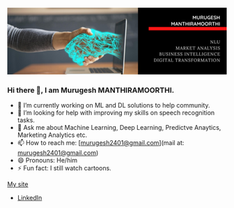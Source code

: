 [![I am Murugesh.](https://raw.githubusercontent.com/murugeshmanthiramoorthi/murugeshmanthiramoorthi/master/Murugesh.png)](https://www.jason.af)

### Hi there 👋, I am Murugesh MANTHIRAMOORTHI.




- 🔭 I’m currently working on ML and DL solutions to help community.
- 🤔 I’m looking for help with improving my skills on speech recognition tasks.
- 💬 Ask me about Machine Learning, Deep Learning, Predictve Anaytics, Marketing Analytics etc.
- 📫 How to reach me: [murugesh2401@gmail.com](mail at: murugesh2401@gmail.com)
- 😄 Pronouns: He/him
- ⚡ Fun fact: I still watch cartoons.

[My site](https://murugeshmanthiramoorthi.github.io/)
 - [LinkedIn](https://murugeshmanthiramoorthi.github.io/)
